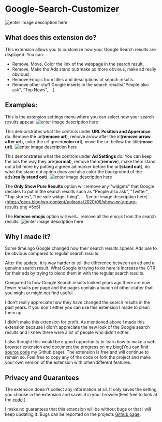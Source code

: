 # Google-Search-Customizer
![enter image description here](https://eecs.blog/wp-content/uploads/2020/09/icon280.png)

## What does this extension do?

This extension allows you to customize how your Google Search results are displayed. You can:

-   Remove, Move, Color the link of the webpage in the search result.
-   Remove, Make the Ads stand out(make ad more obvious, make ad really obvious).
-   Remove Emojis from titles and descriptions of search results.
-   Remove other stuff Google inserts in the search results("People also ask", "Top News",  …).

## Examples:

This is the extension settings menu where you can select how your search results appear. 
![enter image description here](https://eecs.blog/wp-content/uploads/2020/09/UI.png)


This demonstrates what the controls under **URL Position and Apperance** do. Remove the url(**remove url**), remove arrow after the irl(**remove arrow after url**), color the url green(**color url**), move the url bellow the title(**move url**). 
![enter image description here](https://eecs.blog/wp-content/uploads/2020/09/url-settings.png)


This demonstrates what the controls under **Ad Settings** do. You can keep the ads the way they are(**normal**), remove them(**remove**), make them stand out a bit more by putting a green ad marker before the url(**stand out**), do what the stand out option does and also color the background of the ads(**really stand out**).
![enter image description here](https://eecs.blog/wp-content/uploads/2020/09/ad-settings.png)


The **Only Show Pure Results** option will remove any "widgets" that Google decides to put in the search results such as "People also ask", "Twitter", "Top stories", "the side widget thing", ... 
![enter image description here](https://eecs.blog/wp-content/uploads/2020/09/show-only-pure-results.png =5x5)


The **Remove emojis** option will well... remove all the emojis from the search results.
![enter image description here](https://eecs.blog/wp-content/uploads/2020/09/remove-emojis.png)


## Why I made it?

Some time ago Google changed how their search results appear. Ads use to be obvious compared to regular search results.

After the update, it is way harder to tell the difference between an ad and a genuine search result. What Google is trying to do here is increase the CTR for their ads by trying to blend them in with the regular search results.

Compared to how Google Search results looked years ago there are now fewer results per page and the pages contain a bunch of other clutter that you might or might not find useful.

I don't really appreciate how they have changed the search results in the past years. If you don't either you can use this extension I made to clean them up.

I didn't make this extension for profit. As mentioned above I made this extension because I didn't appreciate the new look of the Google search results and I knew there were a lot of people who didn't either.

I also thought this would be a good opportunity to learn how to make a web browser extension and document the progress on [my blog](https://eecs.blog/)(You can find [source code](https://github.com/EECSB/Google-Search-Customizer) my Github page). The extension is free and will continue to remain so. Feel free to copy any of the code or fork the project and make your own version of the extension with other/different features. 

## Privacy and Guarantees

The extension doesn't collect any information at all. It only saves the setting you choose in the extension and saves it in your browser(Feel free to look at the [code](https://github.com/EECSB/Google-Search-Customizer).).

I make no guarantees that this extension will be without bugs or that I will keep updating it. Bugs can be reported on the projects [Github page](https://github.com/EECSB/Google-Search-Customizer/issues).
